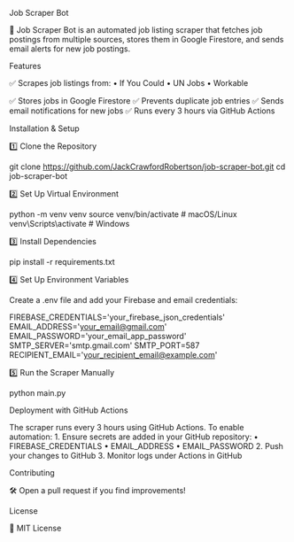 Job Scraper Bot

🚀 Job Scraper Bot is an automated job listing scraper that fetches job postings from multiple sources, stores them in Google Firestore, and sends email alerts for new job postings.

Features

✅ Scrapes job listings from:
	•	If You Could
	•	UN Jobs
	•	Workable

✅ Stores jobs in Google Firestore
✅ Prevents duplicate job entries
✅ Sends email notifications for new jobs
✅ Runs every 3 hours via GitHub Actions

Installation & Setup

1️⃣ Clone the Repository

git clone https://github.com/JackCrawfordRobertson/job-scraper-bot.git
cd job-scraper-bot

2️⃣ Set Up Virtual Environment

python -m venv venv
source venv/bin/activate  # macOS/Linux
venv\Scripts\activate     # Windows

3️⃣ Install Dependencies

pip install -r requirements.txt

4️⃣ Set Up Environment Variables

Create a .env file and add your Firebase and email credentials:

FIREBASE_CREDENTIALS='your_firebase_json_credentials'
EMAIL_ADDRESS='your_email@gmail.com'
EMAIL_PASSWORD='your_email_app_password'
SMTP_SERVER='smtp.gmail.com'
SMTP_PORT=587
RECIPIENT_EMAIL='your_recipient_email@example.com'

5️⃣ Run the Scraper Manually

python main.py

Deployment with GitHub Actions

The scraper runs every 3 hours using GitHub Actions.
To enable automation:
	1.	Ensure secrets are added in your GitHub repository:
	•	FIREBASE_CREDENTIALS
	•	EMAIL_ADDRESS
	•	EMAIL_PASSWORD
	2.	Push your changes to GitHub
	3.	Monitor logs under Actions in GitHub

Contributing

🛠 Open a pull request if you find improvements!

License

📜 MIT License
